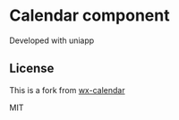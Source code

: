 # Calendar component

Developed with uniapp

## License

This is a fork from [wx-calendar](https://gitee.com/qq_connect-EC6BCC0B556624342/wx-calendar)

MIT
